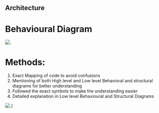 ## Architecture
# Behavioural Diagram

![.](https://user-images.githubusercontent.com/98837074/157863544-db04b642-9bc2-4120-aae3-cdbb3aa29141.png)

# Methods:

1) Exact Mapping of code to avoid confusions
2) Mentioning of both High level and Low level Behavioral and structural diagrams for better understanding
3) Followed the exact symbols to make the understanding easier
4) Detailed explanation in Low level Behavioural and Structural Diagrams

![.)](https://user-images.githubusercontent.com/98837074/157865330-ca6c9841-7a7c-4dde-9c24-76c25ab0c71d.png)
